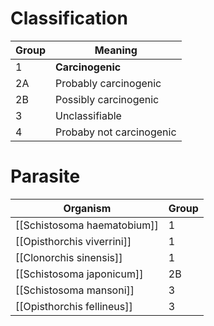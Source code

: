 # Classification
| Group | Meaning                  |
| ----- | ------------------------ |
| 1     | **Carcinogenic**             | 
| 2A    | Probably carcinogenic    |
| 2B    | Possibly carcinogenic    |
| 3     | Unclassifiable           |
| 4     | Probaby not carcinogenic |

# Parasite
| Organism                    | Group |
| --------------------------- | ----- | 
| [[Schistosoma haematobium]]     | 1     | 
| [[Opisthorchis viverrini]]      | 1     |
| [[Clonorchis sinensis]]         | 1     |
| [[Schistosoma japonicum]]       | 2B    |
| [[Schistosoma mansoni]]         | 3     |
| [[Opisthorchis fellineus]]      | 3     |



